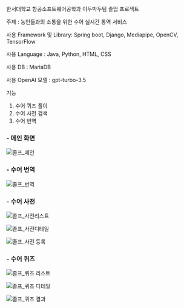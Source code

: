 한서대학교 항공소프트웨어공학과 이두박두팀 졸업 프로젝트

주제 : 농인들과의 소통을 위한 수어 실시간 통역 서비스

사용 Framework 및 Library: Spring boot, Django, Mediapipe, OpenCV, TensorFlow

사용 Language : Java, Python, HTML, CSS

사용 DB : MariaDB

사용 OpenAI  모델 : gpt-turbo-3.5

기능
1. 수어 퀴즈 풀이
2. 수어 사전 검색
3. 수어 번역


### - 메인 화면
    
    
![졸프_메인](https://github.com/user-attachments/assets/e31e67bb-beef-48a9-a399-ae16a179d237)
    
### - 수어 번역
    
    
![졸프_번역](https://github.com/user-attachments/assets/a65feaab-fdb6-4e59-839e-ad059a19eae9)

    
### - 수어 사전
    
    
![졸프_사전리스트](https://github.com/user-attachments/assets/354c372f-28bf-4774-9971-9d160d658d93)

    
    
![졸프_사전디테일](https://github.com/user-attachments/assets/d3cd409c-571c-4e31-9c68-20fe56ea0322)

    
    
![졸프_사전 등록](https://github.com/user-attachments/assets/717180f8-0733-4aba-a5bb-9381b1ab6b69)

    
### - 수어 퀴즈
    
    
![졸프_퀴즈 리스트](https://github.com/user-attachments/assets/2a82eb65-c218-4095-90be-d64f8d7262f7)

    
    
![졸프_퀴즈 디테일](https://github.com/user-attachments/assets/569b8f25-9718-4198-9cf2-487d6345024a)

    
    
![졸프_퀴즈 결과](https://github.com/user-attachments/assets/6dbb683a-6c42-47b7-9fc1-4453ef20e3d8)
